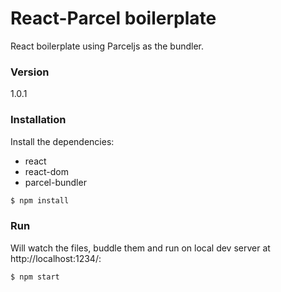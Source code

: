 # React-Parcel boilerplate

React boilerplate using Parceljs as the bundler.

### Version

1.0.1

### Installation
Install the dependencies:
  * react 
  * react-dom 
  * parcel-bundler

```sh
$ npm install
```

### Run

Will watch the files, buddle them and run on local dev server at http://localhost:1234/:

```sh
$ npm start
```